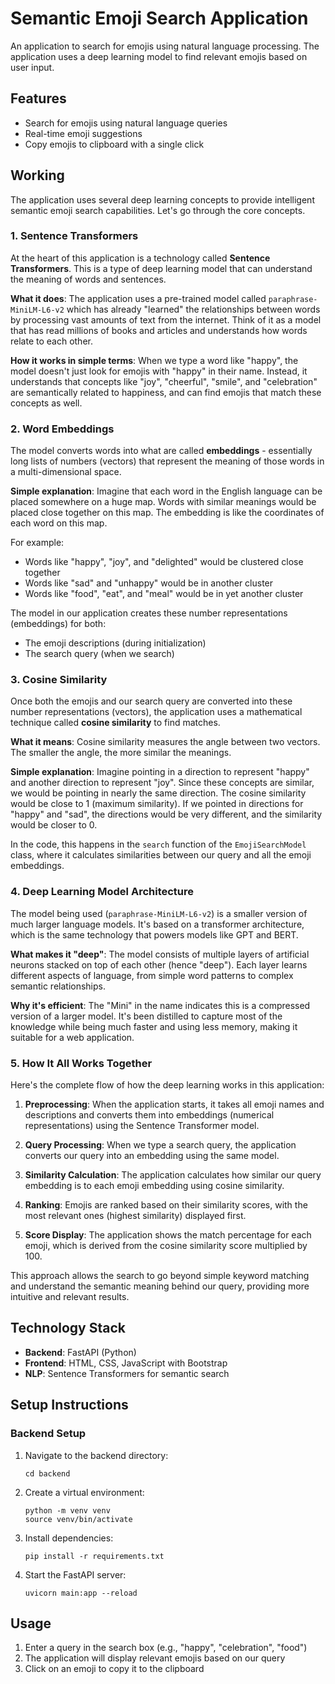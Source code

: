 # Semantic Emoji Search Application

An application to search for emojis using natural language processing. The application uses a deep learning model to find relevant emojis based on user input.

## Features

- Search for emojis using natural language queries
- Real-time emoji suggestions
- Copy emojis to clipboard with a single click

## Working

The application uses several deep learning concepts to provide intelligent semantic emoji search capabilities. Let's go through the core concepts.

### 1. Sentence Transformers

At the heart of this application is a technology called **Sentence Transformers**. This is a type of deep learning model that can understand the meaning of words and sentences.

**What it does**: The application uses a pre-trained model called `paraphrase-MiniLM-L6-v2` which has already "learned" the relationships between words by processing vast amounts of text from the internet. Think of it as a model that has read millions of books and articles and understands how words relate to each other.

**How it works in simple terms**: When we type a word like "happy", the model doesn't just look for emojis with "happy" in their name. Instead, it understands that concepts like "joy", "cheerful", "smile", and "celebration" are semantically related to happiness, and can find emojis that match these concepts as well.

### 2. Word Embeddings

The model converts words into what are called **embeddings** - essentially long lists of numbers (vectors) that represent the meaning of those words in a multi-dimensional space.

**Simple explanation**: Imagine that each word in the English language can be placed somewhere on a huge map. Words with similar meanings would be placed close together on this map. The embedding is like the coordinates of each word on this map.

For example:
- Words like "happy", "joy", and "delighted" would be clustered close together
- Words like "sad" and "unhappy" would be in another cluster
- Words like "food", "eat", and "meal" would be in yet another cluster

The model in our application creates these number representations (embeddings) for both:
- The emoji descriptions (during initialization)
- The search query (when we search)

### 3. Cosine Similarity

Once both the emojis and our search query are converted into these number representations (vectors), the application uses a mathematical technique called **cosine similarity** to find matches.

**What it means**: Cosine similarity measures the angle between two vectors. The smaller the angle, the more similar the meanings.

**Simple explanation**: Imagine pointing in a direction to represent "happy" and another direction to represent "joy". Since these concepts are similar, we would be pointing in nearly the same direction. The cosine similarity would be close to 1 (maximum similarity). If we pointed in directions for "happy" and "sad", the directions would be very different, and the similarity would be closer to 0.

In the code, this happens in the `search` function of the `EmojiSearchModel` class, where it calculates similarities between our query and all the emoji embeddings.

### 4. Deep Learning Model Architecture

The model being used (`paraphrase-MiniLM-L6-v2`) is a smaller version of much larger language models. It's based on a transformer architecture, which is the same technology that powers models like GPT and BERT.

**What makes it "deep"**: The model consists of multiple layers of artificial neurons stacked on top of each other (hence "deep"). Each layer learns different aspects of language, from simple word patterns to complex semantic relationships.

**Why it's efficient**: The "Mini" in the name indicates this is a compressed version of a larger model. It's been distilled to capture most of the knowledge while being much faster and using less memory, making it suitable for a web application.

### 5. How It All Works Together

Here's the complete flow of how the deep learning works in this application:

1. **Preprocessing**: When the application starts, it takes all emoji names and descriptions and converts them into embeddings (numerical representations) using the Sentence Transformer model.

2. **Query Processing**: When we type a search query, the application converts our query into an embedding using the same model.

3. **Similarity Calculation**: The application calculates how similar our query embedding is to each emoji embedding using cosine similarity.

4. **Ranking**: Emojis are ranked based on their similarity scores, with the most relevant ones (highest similarity) displayed first.

5. **Score Display**: The application shows the match percentage for each emoji, which is derived from the cosine similarity score multiplied by 100.

This approach allows the search to go beyond simple keyword matching and understand the semantic meaning behind our query, providing more intuitive and relevant results.

## Technology Stack

- **Backend**: FastAPI (Python)
- **Frontend**: HTML, CSS, JavaScript with Bootstrap
- **NLP**: Sentence Transformers for semantic search

## Setup Instructions

### Backend Setup

1. Navigate to the backend directory:
   ```
   cd backend
   ```

2. Create a virtual environment:
   ```
   python -m venv venv
   source venv/bin/activate
   ```

3. Install dependencies:
   ```
   pip install -r requirements.txt
   ```

4. Start the FastAPI server:
   ```
   uvicorn main:app --reload
   ```

## Usage

1. Enter a query in the search box (e.g., "happy", "celebration", "food")
2. The application will display relevant emojis based on our query
3. Click on an emoji to copy it to the clipboard
